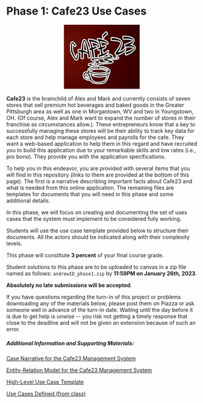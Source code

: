 # Phase 1: Cafe23 Use Cases


<p align="center">
<img src='cafe23.jpeg' >
</p>


**Cafe23** is the brainchild of Alex and Mark and currently consists of seven stores that sell premium hot beverages and baked goods in the Greater Pittsburgh area as well as one in Morgantown, WV and two in Youngstown, OH. (Of course, Alex and Mark want to expand the number of stores in their franchise as circumstances allow.). These entrepreneurs know that a key to successfully managing these stores will be their ability to track key data for each store and help manage employees and payrolls for the cafe. They want a web-based application to help them in this regard and have recruited you to build this application due to your remarkable skills and low rates (i.e., pro bono). They provide you with the application specifications.

To help you in this endeavor, you are provided with several items that you will find in this repository (links to them are provided at the bottom of this page). The first is a narrative describing important facts about Cafe23 and what is needed from this online application. The remaining files are templates for documents that you will need in this phase and some additional details.

In this phase, we will focus on creating and documenting the set of uses cases that the system must implement to be considered fully working. 

Students will use the use case template provided below to structure their documents. All the actors should be indicated along with their complexity levels. 

This phase will constitute **3 percent** of your final course grade.

Student solutions to this phase are to be uploaded to canvas in a zip file named as follows: `andrewID_phase1.zip` by **11:59PM on January 26th, 2023**.

**Absolutely no late submissions will be accepted**.

If you have questions regarding the turn-in of this project or problems downloading any of the materials below, please post them on Piazza or ask someone well in advance of the turn-in date. Waiting until the day before it is due to get help is unwise -- you risk not getting a timely response that close to the deadline and will not be given an extension because of such an error.

##### Additional Information and Supporting Materials:

[Case Narrative for the Cafe23 Management System](https://github.com/S23-67272Qatar/67-272Q-P1/blob/main/important_documents/cafe23_narrative.pdf)

[Entity-Relation Model for the Cafe23 Management System](https://github.com/S23-67272Qatar/67-272Q-P1/blob/main/important_documents/cafe23_erd_full.pdf)

[High-Level Use Case Template](https://github.com/S23-67272Qatar/67-272Q-P1/blob/main/important_documents/HL_use_cases_template.doc)

[Use Cases Defined (from class)](https://github.com/S23-67272Qatar/67-272Q-P1/blob/main/important_documents/use_cases_defined.txt)
